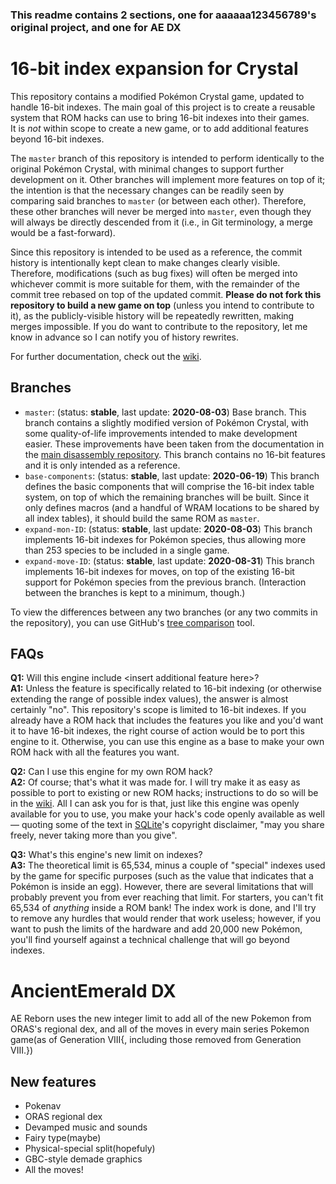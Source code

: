 ### This readme contains 2 sections, one for aaaaaa123456789's original project, and one for AE DX

# 16-bit index expansion for Crystal

This repository contains a modified Pokémon Crystal game, updated to handle 16-bit indexes. The main goal of this
project is to create a reusable system that ROM hacks can use to bring 16-bit indexes into their games.  
It is *not* within scope to create a new game, or to add additional features beyond 16-bit indexes.

The `master` branch of this repository is intended to perform identically to the original Pokémon Crystal, with
minimal changes to support further development on it. Other branches will implement more features on top of it; the
intention is that the necessary changes can be readily seen by comparing said branches to `master` (or between each
other). Therefore, these other branches will never be merged into `master`, even though they will always be directly
descended from it (i.e., in Git terminology, a merge would be a fast-forward).

Since this repository is intended to be used as a reference, the commit history is intentionally kept clean to make
changes clearly visible. Therefore, modifications (such as bug fixes) will often be merged into whichever commit is
more suitable for them, with the remainder of the commit tree rebased on top of the updated commit. **Please do not
fork this repository to build a new game on top** (unless you intend to contribute to it), as the publicly-visible
history will be repeatedly rewritten, making merges impossible. If you do want to contribute to the repository, let
me know in advance so I can notify you of history rewrites.

For further documentation, check out the [wiki].

## Branches

* `master`: (status: **stable**, last update: **2020-08-03**) Base branch. This branch contains a slightly modified
  version of Pokémon Crystal, with some quality-of-life improvements intended to make development easier. These
  improvements have been taken from the documentation in the [main disassembly repository][pokecrystal]. This branch
  contains no 16-bit features and it is only intended as a reference.
* `base-components`: (status: **stable**, last update: **2020-06-19**) This branch defines the basic components that
  will comprise the 16-bit index table system, on top of which the remaining branches will be built. Since it only
  defines macros (and a handful of WRAM locations to be shared by all index tables), it should build the same ROM as
  `master`.
* `expand-mon-ID`: (status: **stable**, last update: **2020-08-03**) This branch implements 16-bit indexes for Pokémon
  species, thus allowing more than 253 species to be included in a single game.
* `expand-move-ID`: (status: **stable**, last update: **2020-08-31**) This branch implements 16-bit indexes for moves,
  on top of the existing 16-bit support for Pokémon species from the previous branch. (Interaction between the
  branches is kept to a minimum, though.)

To view the differences between any two branches (or any two commits in the repository), you can use GitHub's [tree
comparison][compare] tool.

## FAQs

**Q1:** Will this engine include \<insert additional feature here\>?  
**A1:** Unless the feature is specifically related to 16-bit indexing (or otherwise extending the range of possible
index values), the answer is almost certainly "no". This repository's scope is limited to 16-bit indexes. If you
already have a ROM hack that includes the features you like and you'd want it to have 16-bit indexes, the right course
of action would be to port this engine to it. Otherwise, you can use this engine as a base to make your own ROM hack
with all the features you want.

**Q2:** Can I use this engine for my own ROM hack?  
**A2:** Of course; that's what it was made for. I will try make it as easy as possible to port to existing or new ROM
hacks; instructions to do so will be in the [wiki]. All I can ask you for is that, just like this engine was openly
available for you to use, you make your hack's code openly available as well — quoting some of the text in
[SQLite](https://sqlite.org)'s copyright disclaimer, "may you share freely, never taking more than you give".

**Q3:** What's this engine's new limit on indexes?  
**A3:** The theoretical limit is 65,534, minus a couple of "special" indexes used by the game for specific purposes
(such as the value that indicates that a Pokémon is inside an egg). However, there are several limitations that will
probably prevent you from ever reaching that limit. For starters, you can't fit 65,534 of _anything_ inside a ROM
bank! The index work is done, and I'll try to remove any hurdles that would render that work useless; however, if you
want to push the limits of the hardware and add 20,000 new Pokémon, you'll find yourself against a technical challenge
that will go beyond indexes.

[compare]: https://github.com/aaaaaa123456789/pokecrystal16/compare
[pokecrystal]: https://github.com/pret/pokecrystal/
[wiki]: https://github.com/aaaaaa123456789/pokecrystal16/wiki

# AncientEmerald DX
AE Reborn uses the new integer limit to add all of the new Pokemon from ORAS's regional dex, and all of the moves in every main series Pokemon game(as of Generation VIII{, including those removed from Generation VIII.})

## New features
* Pokenav
* ORAS regional dex
* Devamped music and sounds
* Fairy type(maybe)
* Physical-special split(hopefuly)
* GBC-style demade graphics
* All the moves!

